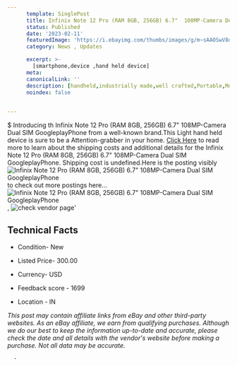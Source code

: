 ```yaml
---
      template: SinglePost
      title: Infinix Note 12 Pro (RAM 8GB, 256GB) 6.7"  108MP-Camera Dual SIM GoogleplayPhone
      status: Published
      date: '2023-02-11'
      featuredImage: 'https://i.ebayimg.com/thumbs/images/g/m~sAAOSwV8djDxI4/s-l225.jpg'
      category: News , Updates

      excerpt: >-
        [smartphone,device ,hand held device]
      meta:
      canonicalLink: ''
      description: [handheld,industrially made,well crafted,Portable,Mobile,Compact,Convenient,Lightweight,Maneuverable,Man-portable,Miniature,Carriable,Hand-held,Light,Holdable,Transportable,Mobile device,Pocket-sized,On-the-go,Wireless,Cordless,Compact size,Convenient size, smartphone,device ,hand held device]
      noindex: false
      

---
```

$
      Introducing th Infinix Note 12 Pro (RAM 8GB, 256GB) 6.7"  108MP-Camera Dual SIM GoogleplayPhone from a well-known brand.This Light hand held device is sure to be a Attention-grabber in your home. [Click Here](https://www.ebay.com/itm/175400608546?hash=item28d6b0e322%3Ag%3Am%7EsAAOSwV8djDxI4&mkevt=1&mkcid=1&mkrid=711-53200-19255-0&campid=%253CePNCampaignId%253E&customid=%253CreferenceId%253E&toolid=10049) to read more to learn about the shipping costs and additional details for the Infinix Note 12 Pro (RAM 8GB, 256GB) 6.7"  108MP-Camera Dual SIM GoogleplayPhone. Shipping cost is undefined.Here is the posting visibly ![Infinix Note 12 Pro (RAM 8GB, 256GB) 6.7"  108MP-Camera Dual SIM GoogleplayPhone](https://i.ebayimg.com/thumbs/images/g/m~sAAOSwV8djDxI4/s-l225.jpg) to check out more postings here... ![Infinix Note 12 Pro (RAM 8GB, 256GB) 6.7"  108MP-Camera Dual SIM GoogleplayPhone](https://i.ebayimg.com/images/g/m~sAAOSwV8djDxI4/s-l960.jpg), ![check vendor page](https://origin-galleryplus.ebayimg.com/ws/web/175400608546_2_0_1/225x225.jpg,https://origin-galleryplus.ebayimg.com/ws/web/175400608546_3_0_1/225x225.jpg,https://origin-galleryplus.ebayimg.com/ws/web/175400608546_4_0_1/225x225.jpg,https://origin-galleryplus.ebayimg.com/ws/web/175400608546_5_0_1/225x225.jpg,https://origin-galleryplus.ebayimg.com/ws/web/175400608546_6_0_1/225x225.jpg,https://origin-galleryplus.ebayimg.com/ws/web/175400608546_7_0_1/225x225.jpg,https://origin-galleryplus.ebayimg.com/ws/web/175400608546_8_0_1/225x225.jpg,https://origin-galleryplus.ebayimg.com/ws/web/175400608546_9_0_1/225x225.jpg,https://origin-galleryplus.ebayimg.com/ws/web/175400608546_10_0_1/225x225.jpg,https://origin-galleryplus.ebayimg.com/ws/web/175400608546_11_0_1/225x225.jpg,https://origin-galleryplus.ebayimg.com/ws/web/175400608546_12_0_1/225x225.jpg)'

      

 ## Technical Facts 



     
      

 - Condition- New 


      

 - Listed Price- 300.00 


      

 - Currency- USD 


      

 - Feedback score - 1699 


      

 - Location - IN 


      
      

 *_This post may contain affiliate links from eBay and other third-party websites. As an eBay affiliate, we earn from qualifying purchases. Although we do our best to keep the information up-to-date and accurate, please check the date and all details with the vendor's website before making a purchase. Not all data may be accurate._*




      -
